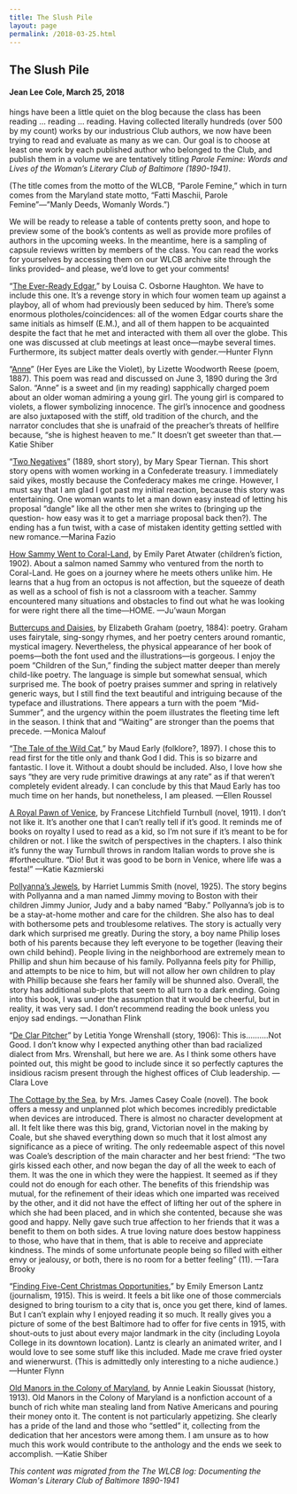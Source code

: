 ```yaml
---
title: The Slush Pile
layout: page
permalink: /2018-03-25.html
---
```

<style>
    #maincontent{
        font-size:1.4em;
    }
</style>

## The Slush Pile
#### Jean Lee Cole, March 25, 2018

hings have been a little quiet on the blog because the class has been reading … reading … reading. Having collected literally hundreds (over 500 by my count) works by our industrious Club authors, we now have been trying to read and evaluate as many as we can. Our goal is to choose at least one work by each published author who belonged to the Club, and publish them in a volume we are tentatively titling *Parole Femine: Words and Lives of the Woman’s Literary Club of Baltimore (1890-1941)*. 

(The title comes from the motto of the WLCB, “Parole Femine,” which in turn comes from the Maryland state motto, “Fatti Maschii, Parole Femine”—”Manly Deeds, Womanly Words.”)

We will be ready to release a table of contents pretty soon, and hope to preview some of the book’s contents as well as provide more profiles of authors in the upcoming weeks. In the meantime, here is a sampling of capsule reviews written by members of the class. You can read the works for yourselves by accessing them on our WLCB archive site through the links provided– and please, we’d love to get your comments!

“[The Ever-Ready Edgar](https://wlcb.github.io/archive/item.html?id=261),” by Louisa C. Osborne Haughton. We have to include this one. It’s a revenge story in which four women team up against a playboy, all of whom had previously been seduced by him. There’s some enormous plotholes/coincidences: all of the women Edgar courts share the same initials as himself (E.M.), and all of them happen to be acquainted despite the fact that he met and interacted with them all over the globe. This one was discussed at club meetings at least once—maybe several times. Furthermore, its subject matter deals overtly with gender.—Hunter Flynn

“[Anne](https://archive.org/details/abranchmaypoems00reesgoog)” (Her Eyes are Like the Violet), by Lizette Woodworth Reese (poem, 1887). This poem was read and discussed on June 3, 1890 during the 3rd Salon. “Anne” is a sweet and (in my reading) sapphically charged poem about an older woman admiring a young girl. The young girl is compared to violets, a flower symbolizing innocence. The girl’s innocence and goodness are also juxtaposed with the stiff, old tradition of the church, and the narrator concludes that she is unafraid of the preacher’s threats of hellfire because, “she is highest heaven to me.” It doesn’t get sweeter than that.—Katie Shiber

“[Two Negatives](https://wlcb.github.io/archive/item.html?id=227)” (1889, short story), by Mary Spear Tiernan. This short story opens with women working in a Confederate treasury. I immediately said yikes, mostly because the Confederacy makes me cringe. However, I must say that I am glad I got past my initial reaction, because this story was entertaining. One woman wants to let a man down easy instead of letting his proposal “dangle” like all the other men she writes to (bringing up the question- how easy was it to get a marriage proposal back then?).  The ending has a fun twist, with a case of mistaken identity getting settled with new romance.—Marina Fazio

[How Sammy Went to Coral-Land](https://wlcb.github.io/archive/item.html?id=195), by Emily Paret Atwater (children’s fiction, 1902). About a salmon named Sammy who ventured from the north to Coral-Land. He goes on a journey where he meets others unlike him. He learns that a hug from an octopus is not affection, but the squeeze of death as well as a school of fish is not a classroom with a teacher. Sammy encountered many situations and obstacles to find out what he was looking for were right there all the time—HOME. —Ju’waun Morgan

[Buttercups and Daisies](https://wlcb.github.io/archive/item.html?id=293), by Elizabeth Graham (poetry, 1884): poetry. Graham uses fairytale, sing-songy rhymes, and her poetry centers around romantic, mystical imagery. Nevertheless, the physical appearance of her book of poems—both the font used and the illustrations—is gorgeous. I enjoy the poem “Children of the Sun,” finding the subject matter deeper than merely child-like poetry. The language is simple but somewhat sensual, which surprised me. The book of poetry praises summer and spring in relatively generic ways, but I still find the text beautiful and intriguing because of the typeface and illustrations. There appears a turn with the poem “Mid-Summer”, and the urgency within the poem illustrates the fleeting time left in the season. I think that and “Waiting” are stronger than the poems that precede. —Monica Malouf

“[The Tale of the Wild Cat](https://wlcb.github.io/archive/item.html?id=451),” by Maud Early (folklore?, 1897). I chose this to read first for the title only and thank God I did. This is so bizarre and fantastic. I love it. Without a doubt should be included. Also, I love how she says “they are very rude primitive drawings at any rate” as if that weren’t completely evident already. I can conclude by this that Maud Early has too much time on her hands, but nonetheless, I am pleased. —Ellen Roussel

[A Royal Pawn of Venice](https://wlcb.github.io/archive/item.html?id=134), by Francese Litchfield Turnbull (novel, 1911). I don’t not like it. It’s another one that I can’t really tell if it’s good. It reminds me of books on royalty I used to read as a kid, so I’m not sure if it’s meant to be for children or not. I like the switch of perspectives in the chapters. I also think it’s funny the way Turnbull throws in random Italian words to prove she is #fortheculture. “Dio! But it was good to be born in Venice, where life was a festa!” —Katie Kazmierski

[Pollyanna’s Jewels](https://archive.org/details/pollyannasjewels00smit), by Harriet Lummis Smith (novel, 1925). The story begins with Pollyanna and a man named Jimmy moving to Boston with their children Jimmy Junior, Judy and a baby named “Baby.” Pollyanna’s job is to be a stay-at-home mother and care for the children. She also has to deal with bothersome pets and troublesome relatives. The story is actually very dark which surprised me greatly. During the story, a boy name Philip loses both of his parents because they left everyone to be together (leaving their own child behind). People living in the neighborhood are extremely mean to Phillip and shun him because of his family. Pollyanna feels pity for Phillip, and attempts to be nice to him, but will not allow her own children to play with Phillip because she fears her family will be shunned also. Overall, the story has additional sub-plots that seem to all turn to a dark ending. Going into this book, I was under the assumption that it would be cheerful, but in reality, it was very sad. I don’t recommend reading the book unless you enjoy sad endings. —Jonathan Flink

“[De Clar Pitcher](https://wlcb.github.io/archive/item.html?id=1544)” by Letitia Yonge Wrenshall (story, 1906): This is……….Not Good. I don’t know why I expected anything other than bad racialized dialect from Mrs. Wrenshall, but here we are. As I think some others have pointed out, this might be good to include since it so perfectly captures the insidious racism present through the highest offices of Club leadership. —Clara Love

[The Cottage by the Sea](https://wlcb.github.io/archive/item.html?id=449), by Mrs. James Casey Coale (novel). The book offers a messy and unplanned plot which becomes incredibly predictable when devices are introduced. There is almost no character development at all. It felt like there was this big, grand, Victorian novel in the making by Coale, but she shaved everything down so much that it lost almost any significance as a piece of writing. The only redeemable aspect of this novel was Coale’s description of the main character and her best friend: “The two girls kissed each other, and now began the day of all the week to each of them. It was the one in which they were the happiest. It seemed as if they could not do enough for each other. The benefits of this friendship was mutual, for the refinement of their ideas which one imparted was received by the other, and it did not have the effect of lifting her out of the sphere in which she had been placed, and in which she contented, because she was good and happy. Nelly gave such true affection to her friends that it was a benefit to them on both sides. A true loving nature does bestow happiness to those, who have that in them, that is able to receive and appreciate kindness. The minds of some unfortunate people being so filled with either envy or jealousy, or both, there is no room for a better feeling” (11). —Tara Brooky

“[Finding Five-Cent Christmas Opportunities](https://wlcb.github.io/archive/item.html?id=158),” by Emily Emerson Lantz (journalism, 1915). This is weird. It feels a bit like one of those commercials designed to bring tourism to a city that is, once you get there, kind of lames. But I can’t explain why I enjoyed reading it so much. It really gives you a picture of some of the best Baltimore had to offer for five cents in 1915, with shout-outs to just about every major landmark in the city (including Loyola College in its downtown location). Lantz is clearly an animated writer, and I would love to see some stuff like this included. Made me crave fried oyster and wienerwurst. (This is admittedly only interesting to a niche audience.) —Hunter Flynn

[Old Manors in the Colony of Maryland](https://wlcb.github.io/archive/item.html?id=183), by Annie Leakin Sioussat (history, 1913). Old Manors in the Colony of Maryland is a nonfiction account of a bunch of rich white man stealing land from Native Americans and pouring their money onto it. The content is not particularly appetizing. She clearly has a pride of the land and those who “settled” it, collecting from the dedication that her ancestors were among them. I am unsure as to how much this work would contribute to the anthology and the ends we seek to accomplish. —Katie Shiber

*This content was migrated from the The WLCB log: Documenting the Woman's Literary Club of Baltimore 1890-1941*